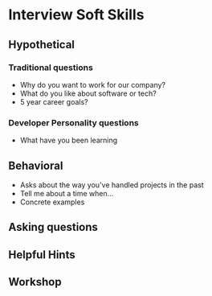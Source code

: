 # Interview Soft Skills

## Hypothetical

### Traditional questions
- Why do you want to work for our company?
- What do you like about software or tech?
- 5 year career goals?

### Developer Personality questions
- What have you been learning
## Behavioral
- Asks about the way you've handled projects in the past
- Tell me about a time when...
- Concrete examples

## Asking questions

## Helpful Hints

## Workshop
